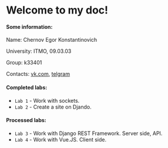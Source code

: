 # Welcome to my doc!

#### Some information:

Name: Chernov Egor Konstantinovich

University: ITMO, 09.03.03

Group: k33401

Contacts: [vk.com](vk.com/4ernovec), [telgram](t.me/chernovec)

#### Completed labs:

* `Lab 1` - Work with sockets.
* `Lab 2` - Create a site on Djando.

#### Processed labs:

* `Lab 3` - Work with Django REST Framework. Server side, API.
* `Lab 4` - Work with Vue.JS. Client side.